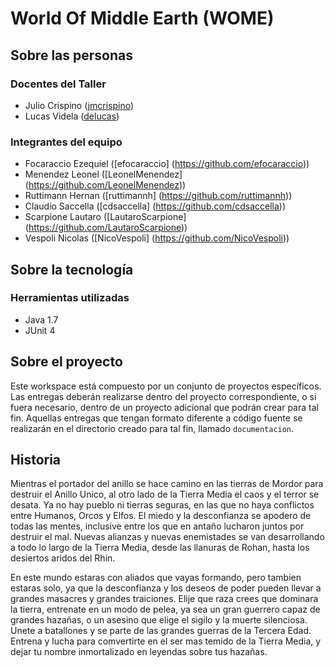 # World Of Middle Earth (WOME)

## Sobre las personas

### Docentes del Taller

* Julio Crispino ([jmcrispino](https://github.com/jmcrispino))
* Lucas Videla ([delucas](https://github.com/delucas))

### Integrantes del equipo

* Focaraccio Ezequiel ([efocaraccio] (https://github.com/efocaraccio))
* Menendez Leonel ([LeonelMenendez] (https://github.com/LeonelMenendez))
* Ruttimann Hernan ([ruttimannh] (https://github.com/ruttimannh))
* Claudio Saccella ([cdsaccella] (https://github.com/cdsaccella))
* Scarpione Lautaro ([LautaroScarpione] (https://github.com/LautaroScarpione))
* Vespoli Nicolas ([NicoVespoli] (https://github.com/NicoVespoli))

## Sobre la tecnología

### Herramientas utilizadas

* Java 1.7
* JUnit 4

## Sobre el proyecto

Este workspace está compuesto por un conjunto de proyectos específicos. Las entregas deberán realizarse dentro del proyecto correspondiente, o si fuera necesario, dentro de un proyecto adicional que podrán crear para tal fin. 
Aquellas entregas que tengan formato diferente a código fuente se realizarán en el directorio creado para tal fin, llamado `documentacion`.

## Historia
Mientras el portador del anillo se hace camino en las tierras de Mordor para destruir el Anillo Unico, al otro lado de la Tierra Media el caos y el terror se desata. Ya no hay pueblo ni tierras seguras, en las que no haya conflictos entre Humanos, Orcos y Elfos. El miedo y la desconfianza se apodero de todas las mentes, inclusive entre los que en antaño lucharon juntos por destruir el mal. Nuevas alianzas y nuevas enemistades se van desarrollando a todo lo largo de la Tierra Media, desde las llanuras de Rohan, hasta los desiertos aridos del Rhin. 

En este mundo estaras con aliados que vayas formando, pero tambien estaras solo, ya que la desconfianza y los deseos de poder pueden llevar a grandes masacres y grandes traiciones. Elije que raza crees que dominara la tierra, entrenate en un modo de pelea, ya sea un gran guerrero capaz de grandes hazañas, o un asesino que elige el sigilo y la muerte silenciosa. Unete a batallones y se parte de las grandes guerras de la Tercera Edad. Entrena y lucha para comvertirte en el ser mas temido de la Tierra Media, y dejar tu nombre inmortalizado en leyendas sobre tus hazañas.

